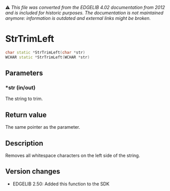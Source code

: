 :warning: _This file was converted from the EDGELIB 4.02 documentation from 2012 and is included for historic purposes. The documentation is not maintained anymore: information is outdated and external links might be broken._

# StrTrimLeft


```c++
char static *StrTrimLeft(char *str) 
WCHAR static *StrTrimLeft(WCHAR *str)
```

## Parameters
### *str (in/out)
The string to trim.

## Return value
The same pointer as the parameter.

## Description
Removes all whitespace characters on the left side of the string.

## Version changes
- EDGELIB 2.50: Added this function to the SDK

